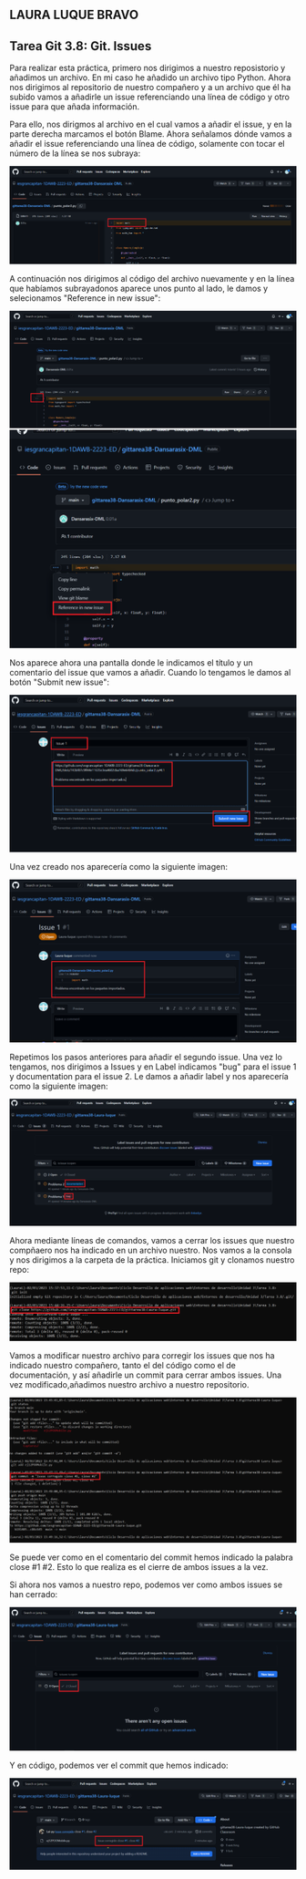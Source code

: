 ## LAURA LUQUE BRAVO 
## Tarea Git 3.8: Git. Issues

Para realizar esta práctica, primero nos dirigimos a nuestro reposistorio y añadimos un archivo. En mi caso he añadido un archivo tipo Python.
Ahora nos dirigimos al repositorio de nuestro compañero y a un archivo que él ha subido vamos a añadirle un issue referenciando una línea de código y otro issue para que añada información.

Para ello, nos dirigmos al archivo en el cual vamos a añadir el issue, y en la parte derecha marcamos el botón Blame.
Ahora señalamos dónde vamos a añadir el issue referenciando una línea de código, solamente con tocar el número de la línea se nos subraya:

![](Capturas/1.PNG)

A continuación nos dirigimos al código del archivo nuevamente y en la línea que habíamos subrayadonos aparece unos punto al lado, le damos y selecionamos "Reference in new issue":

![](Capturas/2.PNG)
![](Capturas/3.PNG)

Nos aparece ahora una pantalla donde le indicamos el título y un comentario del issue que vamos a añadir. Cuando lo tengamos le damos al botón "Submit new issue":

![](Capturas/4.PNG)

Una vez creado nos aparecería como la siguiente imagen:

![](Capturas/5.PNG)

Repetimos los pasos anteriores para añadir el segundo issue.
Una vez lo tengamos, nos dirigimos a Issues y en Label indicamos "bug" para el issue 1 y documentation para el issue 2. Le damos a añadir label y nos aparecería como la siguiente imagen:

![](Capturas/6.PNG)

Ahora mediante líneas de comandos, vamos a cerrar los issues que nuestro compñaero nos ha indicado en un archivo nuestro.
Nos vamos a la consola y nos dirigimos a la carpeta de la práctica.
Iniciamos git y clonamos nuestro repo:

![](Capturas/7.PNG)

Vamos a modificar nuestro archivo para corregir los issues que nos ha indicado nuestro compañero, tanto el del código como el de documentación, y así añadirle un commit para cerrar ambos issues.
Una vez modificado,añadimos nuestro archivo a nuestro repositorio.

![](Capturas/8.PNG)

Se puede ver como en el comentario del commit hemos indicado la palabra close #1 #2. Esto lo que realiza es el cierre de ambos issues a la vez.

Si ahora nos vamos a nuestro repo, podemos ver como ambos issues se han cerrado:

![](Capturas/9.PNG)

Y en código, podemos ver el commit que hemos indicado:

![](Capturas/10.PNG)